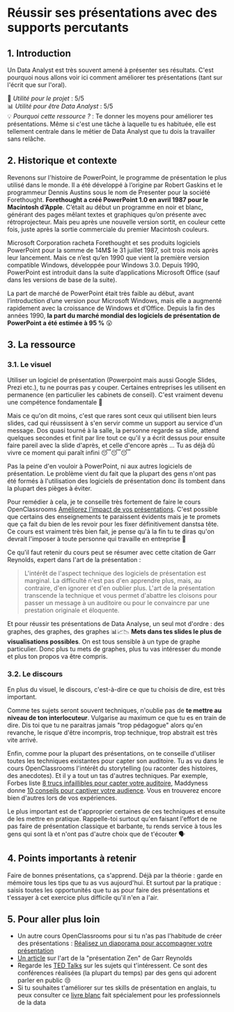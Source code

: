 # Réussir ses présentations avec des supports percutants

## 1. Introduction
Un Data Analyst est très souvent amené à présenter ses résultats. C'est pourquoi nous allons voir ici comment améliorer tes présentations (tant sur l'écrit que sur l'oral).

📌 *Utilité pour le projet* : 5/5<br/>
📊 *Utilité pour être Data Analyst* : 5/5<br/>
💡 *Pourquoi cette ressource ?* : Te donner les moyens pour améliorer tes présentations. Même si c'est une tâche à laquelle tu es habituée, elle est tellement centrale dans le métier de Data Analyst que tu dois la travailler sans relâche.

## 2. Historique et contexte
Revenons sur l'histoire de PowerPoint, le programme de présentation le plus utilisé dans le monde. Il a été développé à l’origine par Robert Gaskins et le programmeur Dennis Austins sous le nom de Presenter pour la société Forethought. 
**Forethought a créé PowerPoint 1.0 en avril 1987 pour le Macintosh d’Apple**. C’était au début un programme en noir et blanc, générant des pages mêlant textes et graphiques qu’on présente avec rétroprojecteur. 
Mais peu après une nouvelle version sortit, en couleur cette fois, juste après la sortie commerciale du premier Macintosh couleurs.

Microsoft Corporation racheta Forethought et ses produits logiciels PowerPoint pour la somme de 14M$ le 31 juillet 1987, soit trois mois après leur lancement. Mais ce n’est qu’en 1990 que vient la première version compatible Windows, développée pour Windows 3.0. Depuis 1990, PowerPoint est introduit dans la suite d’applications Microsoft Office (sauf dans les versions de base de la suite).

La part de marché de PowerPoint était très faible au début, avant l’introduction d’une version pour Microsoft Windows, mais elle a augmenté rapidement avec la croissance de Windows et d’Office. Depuis la fin des années 1990, **la part du marché mondial des logiciels de présentation de PowerPoint a été estimée à 95 %** 😮

## 3. La ressource

### 3.1. Le visuel

Utiliser un logiciel de présentation (Powerpoint mais aussi Google Slides, Prezi etc.), tu ne pourras pas y couper. Certaines entreprises les utilisent en permanence (en particulier les cabinets de conseil). C'est vraiment devenu une compétence fondamentale 😬 

Mais ce qu'on dit moins, c'est que rares sont ceux qui utilisent bien leurs slides, cad qui réussissent à s'en servir comme un support au service d'un message. Dos quasi tourné à la salle, la personne regarde sa slide, attend quelques secondes et finit par lire tout ce qu'il y a écrit dessus pour ensuite faire pareil avec la slide d'après, et celle d'encore après ... Tu as déjà dû vivre ce moment qui paraît infini 😴😴😴

Pas la peine d'en vouloir à PowerPoint, ni aux autres logiciels de présentation. Le problème vient du fait que la plupart des gens n'ont pas été formés à l'utilisation des logiciels de présentation donc ils tombent dans la plupart des pièges à éviter.

Pour remédier à cela, je te conseille très fortement de faire le cours OpenClassrooms [Améliorez l'impact de vos présentations](https://openclassrooms.com/fr/courses/3013891-ameliorez-limpact-de-vos-presentations). C'est possible que certains des enseignements te paraissent évidents mais je te promets que ça fait du bien de les revoir pour les fixer définitivement danstsa tête. Ce cours est vraiment très bien fait, je pense qu'à la fin tu te diras qu'on devrait l'imposer à toute personne qui travaille en entreprise 🥴

Ce qu'il faut retenir du cours peut se résumer avec cette citation de Garr Reynolds, expert dans l'art de la présentation : 
> L'intérêt de l'aspect technique des logiciels de présentation est marginal. La difficulté n'est pas d'en apprendre plus, mais, au contraire, d'en ignorer et d'en oublier plus. L'art de la présentation transcende la technique et vous permet d'abattre les cloisons pour passer un message à un auditoire ou pour le convaincre par une prestation originale et éloquente.

Et pour réussir tes présentations de Data Analyse, un seul mot d'ordre : des graphes, des graphes, des graphes 📊📈📉 **Mets dans tes slides le plus de visualisations possibles**. On est tous sensible à un type de graphe particulier. Donc plus tu mets de graphes, plus tu vas intéresser du monde et plus ton propos va être compris. 


### 3.2. Le discours

En plus du visuel, le discours, c'est-à-dire ce que tu choisis de dire, est très important. 

Comme tes sujets seront souvent techniques, n'oublie pas de **te mettre au niveau de ton interlocuteur**. Vulgarise au maximum ce que tu es en train de dire. Dis toi que tu ne paraitras jamais "trop pédagogue" alors qu'en revanche, le risque d'être incompris, trop technique, trop abstrait est très vite arrivé.

Enfin, comme pour la plupart des présentations, on te conseille d'utiliser toutes les techniques existantes pour capter son auditoire. Tu as vu dans le cours OpenClassrooms l'intérêt du storytelling (ou raconter des histoires, des anecdotes). Et il y a tout un tas d'autres techniques. Par exemple, Forbes liste [8 trucs infaillibles pour capter votre auditoire](https://www.forbes.fr/management/8-trucs-infaillibles-pour-captiver-votre-auditoire/), Maddyness donne [10 conseils pour captiver votre audience](https://www.maddyness.com/2019/11/01/captiver-audience-oral/). Vous en trouverez encore bien d'autres lors de vos expériences. 

Le plus important est de t'approprier certaines de ces techniques et ensuite de les mettre en pratique. Rappelle-toi surtout qu'en faisant l'effort de ne pas faire de présentation classique et barbante, tu rends service à tous les gens qui sont là et n'ont pas d'autre choix que de t'écouter 🗣

## 4. Points importants à retenir
Faire de bonnes présentations, ça s'apprend. Déjà par la théorie : garde en mémoire tous les tips que tu as vus aujourd'hui. Et surtout par la pratique : saisis toutes les opportunités que tu as pour faire des présentations et t'essayer à cet exercice plus difficile qu'il n'en a l'air.

## 5. Pour aller plus loin
- Un autre cours OpenClassrooms pour si tu n'as pas l'habitude de créer des présentations : [Réalisez un diaporama pour accompagner votre présentation](https://openclassrooms.com/fr/courses/5870121-realisez-un-diaporama-pour-accompagner-votre-presentation)
- [Un article](https://keyvox.fr/lart-de-la-presentation-zen-par-garr-reynolds/) sur l'art de la "présentation Zen" de Garr Reynolds
- Regarde les [TED Talks](https://www.ted.com/talks?language=fr) sur les sujets qui t'intéressent. Ce sont des conférences réalisées (la plupart du temps) par des gens qui adorent parler en public 😒
- Si tu souhaites t'améliorer sur tes skills de présentation en anglais, tu peux consulter ce [livre blanc](https://www.accentswelcome.com/book) fait spécialement pour les professionnels de la data
